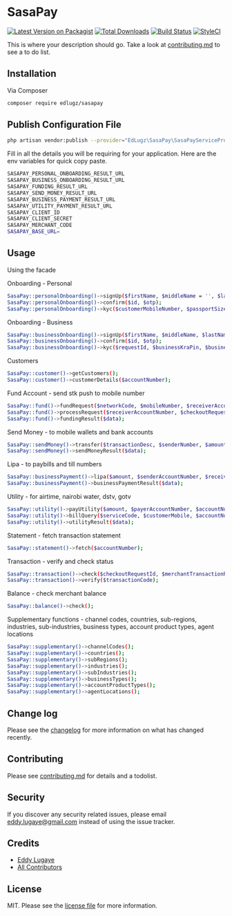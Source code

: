 # SasaPay

[![Latest Version on Packagist][ico-version]][link-packagist]
[![Total Downloads][ico-downloads]][link-downloads]
[![Build Status][ico-travis]][link-travis]
[![StyleCI][ico-styleci]][link-styleci]

This is where your description should go. Take a look at [contributing.md](contributing.md) to see a to do list.

## Installation

Via Composer

```bash
composer require edlugz/sasapay
```

## Publish Configuration File

```bash
php artisan vendor:publish --provider="EdLugz\SasaPay\SasaPayServiceProvider" --tag="config"
```

Fill in all the details you will be requiring for your application. Here are the env variables for quick copy paste.

```bash
SASAPAY_PERSONAL_ONBOARDING_RESULT_URL
SASAPAY_BUSINESS_ONBOARDING_RESULT_URL
SASAPAY_FUNDING_RESULT_URL
SASAPAY_SEND_MONEY_RESULT_URL
SASAPAY_BUSINESS_PAYMENT_RESULT_URL
SASAPAY_UTILITY_PAYMENT_RESULT_URL
SASAPAY_CLIENT_ID
SASAPAY_CLIENT_SECRET
SASAPAY_MERCHANT_CODE
SASAPAY_BASE_URL=
```

## Usage

Using the facade

Onboarding - Personal
```bash
SasaPay::personalOnboarding()->signUp($firstName, $middleName = '', $lastName, $email, $countryCode, $mobileNumber, $documentNumber, $documentType);
SasaPay::personalOnboarding()->confirm($id, $otp);
SasaPay::personalOnboarding()->kyc($customerMobileNumber, $passportSizePhoto, $documentImageFront, $documentImageBackdocumentImageBack);
```
Onboarding - Business
```bash
SasaPay::businessOnboarding()->signUp($firstName, $middleName, $lastName, $countryCode, $mobileNumber, $documentNumber, $documentType, $documentType);
SasaPay::businessOnboarding()->confirm($id, $otp);
SasaPay::businessOnboarding()->kyc($requestId, $businessKraPin, $businessRegistrationCertificate, $directorIdCardFront, $directorIdCardBack, $directorKraPin);
```
Customers 
```bash
SasaPay::customer()->getCustomers();
SasaPay::customer()->customerDetails($accountNumber);
```
Fund Account - send stk push to mobile number 
```bash
SasaPay::fund()->fundRequest($networkCode, $mobileNumber, $receiverAccountNumber, $amount, $transactionDesc);
SasaPay::fund()->processRequest($receiverAccountNumber, $checkoutRequestId, $verificationCode);
SasaPay::fund()->fundingResult($data);
```
Send Money -  to mobile wallets and bank accounts
```bash
SasaPay::sendMoney()->transfer($transactionDesc, $senderNumber, $amount, $reason, $transactionFee = 0, $channel, $receiverNumber);
SasaPay::sendMoney()->sendMoneyResult($data);
```
Lipa - to paybills and till numbers
```bash
SasaPay::businessPayment()->lipa($amount, $senderAccountNumber, $receiverMerchantCode, $accountReference, $transactionFee = 0, $billerType, $networkCode, $reason);
SasaPay::businessPayment()->businessPaymentResult($data);
```
Utility - for airtime, nairobi water, dstv, gotv
```bash
SasaPay::utility()->payUtility($amount, $payerAccountNumber, $accountNumber, $transactionFee = 0);
SasaPay::utility()->billQuery($serviceCode, $customerMobile, $accountNumber);
SasaPay::utility()->utilityResult($data);
```
Statement - fetch transaction statement
```bash
SasaPay::statement()->fetch($accountNumber);
```
Transaction - verify and check status
```bash
SasaPay::transaction()->check($checkoutRequestId, $merchantTransactionReference, $transactionCode);
SasaPay::transaction()->verify($transactionCode);
```
Balance - check merchant balance
```bash
SasaPay::balance()->check();
```
Supplementary functions - channel codes, countries, sub-regions, industries, sub-industries, business types, account product types, agent locations
```bash
SasaPay::supplementary()->channelCodes();
SasaPay::supplementary()->countries();
SasaPay::supplementary()->subRegions();
SasaPay::supplementary()->industries();
SasaPay::supplementary()->subIndustries();
SasaPay::supplementary()->businessTypes();
SasaPay::supplementary()->accountProductTypes();
SasaPay::supplementary()->agentLocations();
```

## Change log

Please see the [changelog](changelog.md) for more information on what has changed recently.

## Contributing

Please see [contributing.md](contributing.md) for details and a todolist.

## Security

If you discover any security related issues, please email eddy.lugaye@gmail.com instead of using the issue tracker.

## Credits

- [Eddy Lugaye][link-author]
- [All Contributors][link-contributors]

## License

MIT. Please see the [license file](license.md) for more information.

[ico-version]: https://img.shields.io/packagist/v/edlugz/sasapay.svg?style=flat-square
[ico-downloads]: https://img.shields.io/packagist/dt/edlugz/sasapay.svg?style=flat-square
[ico-travis]: https://img.shields.io/travis/edlugz/sasapay/master.svg?style=flat-square
[ico-styleci]: https://styleci.io/repos/12345678/shield

[link-packagist]: https://packagist.org/packages/edlugz/sasapay
[link-downloads]: https://packagist.org/packages/edlugz/sasapay
[link-travis]: https://travis-ci.org/edlugz/sasapay
[link-styleci]: https://styleci.io/repos/12345678
[link-author]: https://github.com/edlugz
[link-contributors]: ../../contributors
